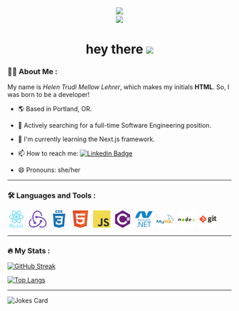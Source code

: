 <div id="header" align="center">
  <img src="https://media.giphy.com/media/R03zWv5p1oNSQd91EP/giphy.gif" width="150"/>
  <div id="badges">
    <a href="https://www.linkedin.com/in/helen-lehrer/">
      <img src="https://img.shields.io/badge/LinkedIn-blue?logo=linkedin&logoColor=white&style=for-the-badge">
    </a>
  </div>
  <h1>
  hey there
  <img src="https://media.giphy.com/media/hvRJCLFzcasrR4ia7z/giphy.gif" width="30px"/>
</h1>
</div>
<!---
<div align="center">
  <img src="https://media.giphy.com/media/RjeDtSXMWo5DL3RmlU/giphy.gif" width="280" height="160"/>
</div>
-->

### :woman_technologist: About Me :
My name is <em>Helen Trudi Mellow Lehrer</em>, which makes my initials **HTML**. So, I was born to be a developer!

- :earth_americas: Based in Portland, OR.

- :telescope: Actively searching for a full-time Software Engineering position.

- :seedling: I'm currently learning the Next.js framework.

- :mailbox: How to reach me: [![Linkedin Badge](https://img.shields.io/badge/-LinkedIn-blue?style=flat&logo=Linkedin&logoColor=white)](https://www.linkedin.com/in/helen-lehrer/)

- :smile: Pronouns: she/her 

---

### :hammer_and_wrench: Languages and Tools :
<div>
  <img src="https://github.com/devicons/devicon/blob/master/icons/react/react-original-wordmark.svg" title="React" alt="React" width="40" height="40"/>&nbsp;
  <img src="https://github.com/devicons/devicon/blob/master/icons/redux/redux-original.svg" title="Redux" alt="Redux " width="40" height="40"/>&nbsp;
  <img src="https://github.com/devicons/devicon/blob/master/icons/css3/css3-plain-wordmark.svg"  title="CSS3" alt="CSS" width="40" height="40"/>&nbsp;
  <img src="https://github.com/devicons/devicon/blob/master/icons/html5/html5-original.svg" title="HTML5" alt="HTML" width="40" height="40"/>&nbsp;
  <img src="https://github.com/devicons/devicon/blob/master/icons/javascript/javascript-original.svg" title="JavaScript" alt="JavaScript" width="40" height="40"/>&nbsp;
  <img src="https://github.com/devicons/devicon/blob/master/icons/csharp/csharp-plain.svg" title="C#" alt="C#" width="40" height="40"/>&nbsp;
  <img src="https://github.com/devicons/devicon/blob/master/icons/dot-net/dot-net-plain-wordmark.svg" title=".NET" alt=".NET" width="40" height="40"/>&nbsp;
  <img src="https://github.com/devicons/devicon/blob/master/icons/mysql/mysql-original-wordmark.svg" title="MySQL"  alt="MySQL" width="40" height="40"/>&nbsp;
  <img src="https://github.com/devicons/devicon/blob/master/icons/nodejs/nodejs-original-wordmark.svg" title="NodeJS" alt="NodeJS" width="40" height="40"/>&nbsp;
  <img src="https://github.com/devicons/devicon/blob/master/icons/git/git-original-wordmark.svg" title="Git" **alt="Git" width="40" height="40"/>
</div>

---

### :fire: My Stats :
[![GitHub Streak](http://github-readme-streak-stats.herokuapp.com?user=helen-lehrer&theme=tokyonight)](https://git.io/streak-stats)

[![Top Langs](https://github-readme-stats.vercel.app/api/top-langs/?username=helen-lehrer&layout=compact&theme=tokyonight)](https://github.com/anuraghazra/github-readme-stats)

---

<img src="https://readme-jokes.vercel.app/api?theme=tokyonight&hideBorder" alt="Jokes Card" />
